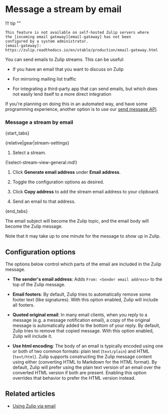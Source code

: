 # Message a stream by email

!!! tip ""

    This feature is not available on self-hosted Zulip servers where
    the [incoming email gateway][email-gateway] has not been
    configured by a system administrator.
    [email-gateway]: https://zulip.readthedocs.io/en/stable/production/email-gateway.html

You can send emails to Zulip streams. This can be useful:

* If you have an email that you want to discuss on Zulip

* For mirroring mailing list traffic

* For integrating a third-party app that can send emails, but which does not
  easily lend itself to a more direct integration

If you're planning on doing this in an automated way, and have some
programming experience, another option is to use our [send message
API](/api/send-message).

### Message a stream by email

{start_tabs}

{relative|gear|stream-settings}

1. Select a stream.

{!select-stream-view-general.md!}

1. Click **Generate email address** under **Email address**.

1. Toggle the configuration options as desired.

1. Click **Copy address** to add the stream email address to your clipboard.

1. Send an email to that address.

{end_tabs}

The email subject will become the Zulip topic, and the email body will
become the Zulip message.

Note that it may take up to one minute for the message to show
up in Zulip.

## Configuration options

The options below control which parts of the email are included in the
Zulip message.

* **The sender's email address**: Adds `From: <Sender email address>` to
  the top of the Zulip message.

* **Email footers**: By default, Zulip tries to automatically remove some footer
  text (like signatures). With this option enabled, Zulip will include all footers.

* **Quoted original email**: In many email clients, when you reply to a message
  (e.g. a message notification email), a copy of the original message is
  automatically added to the bottom of your reply. By default, Zulip tries
  to remove that copied message. With this option enabled, Zulip will include it.

* **Use html encoding**: The body of an email is typically encoded using
  one or both of two common formats: plain text (`text/plain`) and
  HTML (`text/html`).  Zulip supports constructing the Zulip message
  content using either (converting HTML to Markdown for the HTML
  format).  By default, Zulip will prefer using the plain text version
  of an email over the converted HTML version if both are present.
  Enabling this option overrides that behavior to prefer the HTML version
  instead.

## Related articles

* [Using Zulip via email](/help/using-zulip-via-email)
